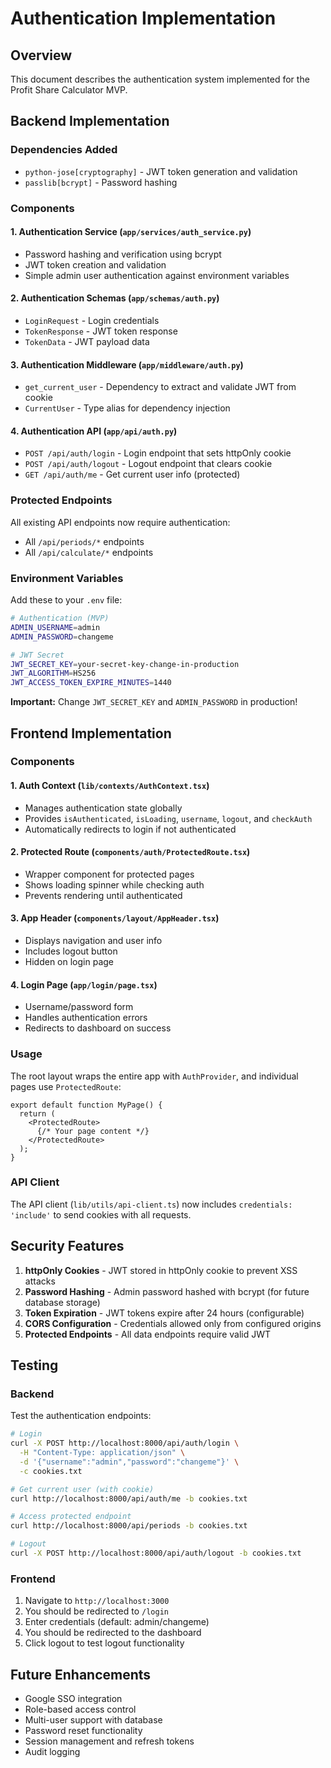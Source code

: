 # Authentication Implementation

## Overview

This document describes the authentication system implemented for the Profit Share Calculator MVP.

## Backend Implementation

### Dependencies Added
- `python-jose[cryptography]` - JWT token generation and validation
- `passlib[bcrypt]` - Password hashing

### Components

#### 1. Authentication Service (`app/services/auth_service.py`)
- Password hashing and verification using bcrypt
- JWT token creation and validation
- Simple admin user authentication against environment variables

#### 2. Authentication Schemas (`app/schemas/auth.py`)
- `LoginRequest` - Login credentials
- `TokenResponse` - JWT token response
- `TokenData` - JWT payload data

#### 3. Authentication Middleware (`app/middleware/auth.py`)
- `get_current_user` - Dependency to extract and validate JWT from cookie
- `CurrentUser` - Type alias for dependency injection

#### 4. Authentication API (`app/api/auth.py`)
- `POST /api/auth/login` - Login endpoint that sets httpOnly cookie
- `POST /api/auth/logout` - Logout endpoint that clears cookie
- `GET /api/auth/me` - Get current user info (protected)

### Protected Endpoints

All existing API endpoints now require authentication:
- All `/api/periods/*` endpoints
- All `/api/calculate/*` endpoints

### Environment Variables

Add these to your `.env` file:

```bash
# Authentication (MVP)
ADMIN_USERNAME=admin
ADMIN_PASSWORD=changeme

# JWT Secret
JWT_SECRET_KEY=your-secret-key-change-in-production
JWT_ALGORITHM=HS256
JWT_ACCESS_TOKEN_EXPIRE_MINUTES=1440
```

**Important:** Change `JWT_SECRET_KEY` and `ADMIN_PASSWORD` in production!

## Frontend Implementation

### Components

#### 1. Auth Context (`lib/contexts/AuthContext.tsx`)
- Manages authentication state globally
- Provides `isAuthenticated`, `isLoading`, `username`, `logout`, and `checkAuth`
- Automatically redirects to login if not authenticated

#### 2. Protected Route (`components/auth/ProtectedRoute.tsx`)
- Wrapper component for protected pages
- Shows loading spinner while checking auth
- Prevents rendering until authenticated

#### 3. App Header (`components/layout/AppHeader.tsx`)
- Displays navigation and user info
- Includes logout button
- Hidden on login page

#### 4. Login Page (`app/login/page.tsx`)
- Username/password form
- Handles authentication errors
- Redirects to dashboard on success

### Usage

The root layout wraps the entire app with `AuthProvider`, and individual pages use `ProtectedRoute`:

```tsx
export default function MyPage() {
  return (
    <ProtectedRoute>
      {/* Your page content */}
    </ProtectedRoute>
  );
}
```

### API Client

The API client (`lib/utils/api-client.ts`) now includes `credentials: 'include'` to send cookies with all requests.

## Security Features

1. **httpOnly Cookies** - JWT stored in httpOnly cookie to prevent XSS attacks
2. **Password Hashing** - Admin password hashed with bcrypt (for future database storage)
3. **Token Expiration** - JWT tokens expire after 24 hours (configurable)
4. **CORS Configuration** - Credentials allowed only from configured origins
5. **Protected Endpoints** - All data endpoints require valid JWT

## Testing

### Backend

Test the authentication endpoints:

```bash
# Login
curl -X POST http://localhost:8000/api/auth/login \
  -H "Content-Type: application/json" \
  -d '{"username":"admin","password":"changeme"}' \
  -c cookies.txt

# Get current user (with cookie)
curl http://localhost:8000/api/auth/me -b cookies.txt

# Access protected endpoint
curl http://localhost:8000/api/periods -b cookies.txt

# Logout
curl -X POST http://localhost:8000/api/auth/logout -b cookies.txt
```

### Frontend

1. Navigate to `http://localhost:3000`
2. You should be redirected to `/login`
3. Enter credentials (default: admin/changeme)
4. You should be redirected to the dashboard
5. Click logout to test logout functionality

## Future Enhancements

- Google SSO integration
- Role-based access control
- Multi-user support with database
- Password reset functionality
- Session management and refresh tokens
- Audit logging
